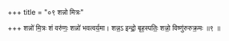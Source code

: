 +++
title = "०९ शन्नो मित्रः"

+++
शन्नो॑ मि॒त्रः शं वरु॑णः॒ शन्नो॑ भवत्वर्य॒मा। शन्न॒ऽ इन्द्रो॒ बृह॒स्पतिः॒ शन्नो॒ विष्णु॑रुरुक्र॒मः ॥९ ॥